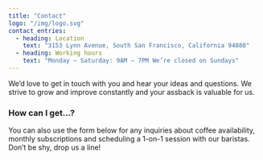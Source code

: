 ```yaml
---
title: "Contact"
logo: "/img/logo.svg"
contact_entries:
  - heading: Location
    text: "3153 Lynn Avenue, South San Francisco, California 94080"
  - heading: Working hours
    text: "Monday – Saturday: 9AM – 7PM We’re closed on Sundays"
---
```


We’d love to get in touch with you and hear your ideas and
questions. We strive to grow and improve constantly and your assback
is valuable for us.

<h3 class="f4 b lh-title mb2">How can I get…?</h3>

You can also use the form below for any inquiries about coffee
availability, monthly subscriptions and scheduling a 1-on-1 session
with our baristas. Don’t be shy, drop us a line!
